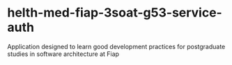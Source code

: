 # helth-med-fiap-3soat-g53-service-auth
Application designed to learn good development practices for postgraduate studies in software architecture at Fiap
